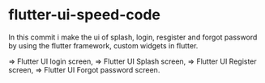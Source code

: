 # flutter-ui-speed-code
 In this commit i make the ui of splash, login, resgister and forgot password by using the flutter framework, custom widgets in flutter.
 
 => Flutter UI login screen, 
 => Flutter UI Splash screen,
 => Flutter UI Register screen,
 => Flutter UI Forgot password screen.
